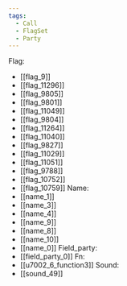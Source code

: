 ```yaml
---
tags:
  - Call
  - FlagSet
  - Party
---
```

Flag:
- [[flag_9]]
- [[flag_11296]]
- [[flag_9805]]
- [[flag_9801]]
- [[flag_11049]]
- [[flag_9804]]
- [[flag_11264]]
- [[flag_11040]]
- [[flag_9827]]
- [[flag_11029]]
- [[flag_11051]]
- [[flag_9788]]
- [[flag_10752]]
- [[flag_10759]]
Name:
- [[name_1]]
- [[name_3]]
- [[name_4]]
- [[name_9]]
- [[name_8]]
- [[name_10]]
- [[name_0]]
Field_party:
- [[field_party_0]]
Fn:
- [[u7002_6_function3]]
Sound:
- [[sound_49]]
